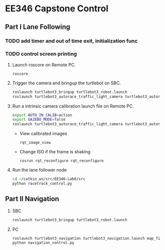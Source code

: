 # EE346 Capstone Control

## Part I Lane Following

### TODO add timer and out of time exit, initialization func
### TODO control screen printing
1. Launch roscore on Remote PC.
    ```
    roscore
    ```
2. Trigger the camera and bringup the turtlebot on SBC.
    ```bash
    roslaunch turtlebot3_bringup turtlebot3_robot.launch
    roslaunch turtlebot3_autorace_traffic_light_camera turtlebot3_autorace_camera_pi.launch
    ```

3. Run a intrinsic camera calibration launch file on Remote PC.
    ```bash
    export AUTO_IN_CALIB=action
    export GAZEBO_MODE=false
    roslaunch turtlebot3_autorace_traffic_light_camera turtlebot3_autorace_intrinsic_camera_calibration.launch
    ```

   - View calibrated images
       ```
       rqt_image_view
       ```

   - Change ISO if the frame is shaking

       ```
       rosrun rqt_reconfigure rqt_reconfigure
       ```

4. Run the lane follower node
    ```bash
    cd ~/catkin_ws/src/EE346-Lab6/src
    python racetrack_control.py
    ```
## Part II Navigation

1. SBC
    ```bash
    roslaunch turtlebot3_bringup turtlebot3_robot.launch
    ```
2. PC
    ```bash
    roslaunch turtlebot3_navigation turtlebot3_navigation.launch map_file:=$HOME/map_lab.yaml
    python navigation_control.py
    ```
